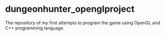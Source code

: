 # dungeonhunter_openglproject
The repository of my first attempts to program the game using OpenGL and C++ programming language.
